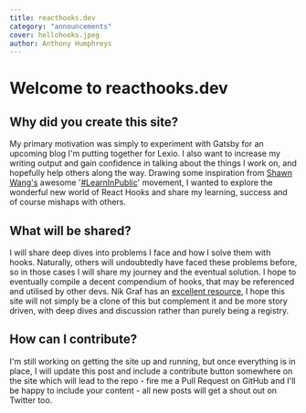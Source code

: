 ```yaml
---
title: reacthooks.dev
category: "announcements"
cover: hellohooks.jpeg
author: Anthony Humphreys
---
```


# Welcome to reacthooks.dev

## Why did you create this site?
My primary motivation was simply to experiment with Gatsby for an upcoming blog I'm putting together for Lexio. I also want to increase my writing output and gain confidence in talking about the things I work on, and hopefully help others along the way. Drawing some inspiration from [Shawn Wang's](https://twitter.com/swyx) awesome '[#LearnInPublic](https://twitter.com/search?q=%23LearnInPublic)' movement, I wanted to explore the wonderful new world of React Hooks and share my learning, success and of course mishaps with others.

## What will be shared?
I will share deep dives into problems I face and how I solve them with hooks. Naturally, others will undoubtedly have faced these problems before, so in those cases I will share my journey and the eventual solution. I hope to eventually compile a decent compendium of hooks, that may be referenced and utilised by other devs. Nik Graf has an [excellent resource](https://nikgraf.github.io/react-hooks), I hope this site will not simply be a clone of this but complement it and be more story driven, with deep dives and discussion rather than purely being a registry.

## How can I contribute?
I'm still working on getting the site up and running, but once everything is in place, I will update this post and include a contribute button somewhere on the site which will lead to the repo - fire me a Pull Request on GitHub and I'll be happy to include your content - all new posts will get a shout out on Twitter too.